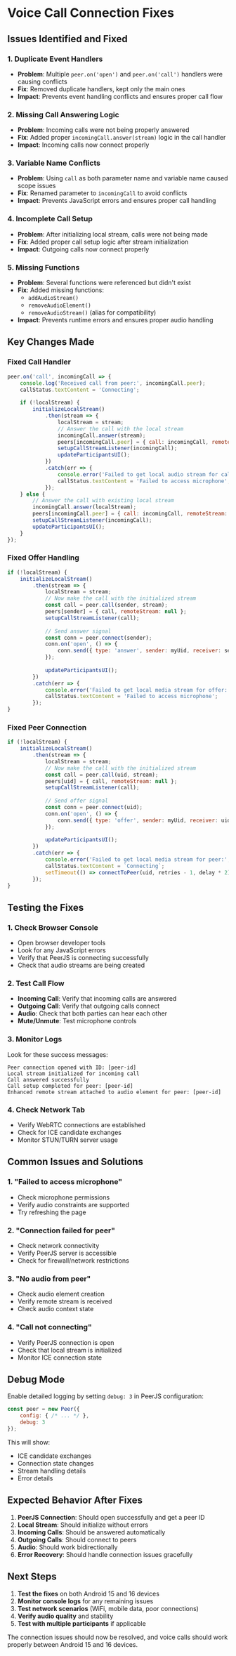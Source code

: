 # Voice Call Connection Fixes

## Issues Identified and Fixed

### 1. **Duplicate Event Handlers**
- **Problem**: Multiple `peer.on('open')` and `peer.on('call')` handlers were causing conflicts
- **Fix**: Removed duplicate handlers, kept only the main ones
- **Impact**: Prevents event handling conflicts and ensures proper call flow

### 2. **Missing Call Answering Logic**
- **Problem**: Incoming calls were not being properly answered
- **Fix**: Added proper `incomingCall.answer(stream)` logic in the call handler
- **Impact**: Incoming calls now connect properly

### 3. **Variable Name Conflicts**
- **Problem**: Using `call` as both parameter name and variable name caused scope issues
- **Fix**: Renamed parameter to `incomingCall` to avoid conflicts
- **Impact**: Prevents JavaScript errors and ensures proper call handling

### 4. **Incomplete Call Setup**
- **Problem**: After initializing local stream, calls were not being made
- **Fix**: Added proper call setup logic after stream initialization
- **Impact**: Outgoing calls now connect properly

### 5. **Missing Functions**
- **Problem**: Several functions were referenced but didn't exist
- **Fix**: Added missing functions:
  - `addAudioStream()`
  - `removeAudioElement()`
  - `removeAudioStream()` (alias for compatibility)
- **Impact**: Prevents runtime errors and ensures proper audio handling

## Key Changes Made

### Fixed Call Handler
```javascript
peer.on('call', incomingCall => {
    console.log('Received call from peer:', incomingCall.peer);
    callStatus.textContent = 'Connecting';
    
    if (!localStream) {
        initializeLocalStream()
            .then(stream => {
                localStream = stream;
                // Answer the call with the local stream
                incomingCall.answer(stream);
                peers[incomingCall.peer] = { call: incomingCall, remoteStream: null };
                setupCallStreamListener(incomingCall);
                updateParticipantsUI();
            })
            .catch(err => {
                console.error('Failed to get local audio stream for call:', err);
                callStatus.textContent = 'Failed to access microphone';
            });
    } else {
        // Answer the call with existing local stream
        incomingCall.answer(localStream);
        peers[incomingCall.peer] = { call: incomingCall, remoteStream: null };
        setupCallStreamListener(incomingCall);
        updateParticipantsUI();
    }
});
```

### Fixed Offer Handling
```javascript
if (!localStream) {
    initializeLocalStream()
        .then(stream => {
            localStream = stream;
            // Now make the call with the initialized stream
            const call = peer.call(sender, stream);
            peers[sender] = { call, remoteStream: null };
            setupCallStreamListener(call);
            
            // Send answer signal
            const conn = peer.connect(sender);
            conn.on('open', () => {
                conn.send({ type: 'answer', sender: myUid, receiver: sender });
            });
            
            updateParticipantsUI();
        })
        .catch(err => {
            console.error('Failed to get local media stream for offer:', err);
            callStatus.textContent = 'Failed to access microphone';
        });
}
```

### Fixed Peer Connection
```javascript
if (!localStream) {
    initializeLocalStream()
        .then(stream => {
            localStream = stream;
            // Now make the call with the initialized stream
            const call = peer.call(uid, stream);
            peers[uid] = { call, remoteStream: null };
            setupCallStreamListener(call);
            
            // Send offer signal
            const conn = peer.connect(uid);
            conn.on('open', () => {
                conn.send({ type: 'offer', sender: myUid, receiver: uid });
            });
            
            updateParticipantsUI();
        })
        .catch(err => {
            console.error('Failed to get local media stream for peer:', err);
            callStatus.textContent = `Connecting`;
            setTimeout(() => connectToPeer(uid, retries - 1, delay * 2), delay);
        });
}
```

## Testing the Fixes

### 1. **Check Browser Console**
- Open browser developer tools
- Look for any JavaScript errors
- Verify that PeerJS is connecting successfully
- Check that audio streams are being created

### 2. **Test Call Flow**
- **Incoming Call**: Verify that incoming calls are answered
- **Outgoing Call**: Verify that outgoing calls connect
- **Audio**: Check that both parties can hear each other
- **Mute/Unmute**: Test microphone controls

### 3. **Monitor Logs**
Look for these success messages:
```
Peer connection opened with ID: [peer-id]
Local stream initialized for incoming call
Call answered successfully
Call setup completed for peer: [peer-id]
Enhanced remote stream attached to audio element for peer: [peer-id]
```

### 4. **Check Network Tab**
- Verify WebRTC connections are established
- Check for ICE candidate exchanges
- Monitor STUN/TURN server usage

## Common Issues and Solutions

### 1. **"Failed to access microphone"**
- Check microphone permissions
- Verify audio constraints are supported
- Try refreshing the page

### 2. **"Connection failed for peer"**
- Check network connectivity
- Verify PeerJS server is accessible
- Check for firewall/network restrictions

### 3. **"No audio from peer"**
- Check audio element creation
- Verify remote stream is received
- Check audio context state

### 4. **"Call not connecting"**
- Verify PeerJS connection is open
- Check that local stream is initialized
- Monitor ICE connection state

## Debug Mode

Enable detailed logging by setting `debug: 3` in PeerJS configuration:
```javascript
const peer = new Peer({
    config: { /* ... */ },
    debug: 3
});
```

This will show:
- ICE candidate exchanges
- Connection state changes
- Stream handling details
- Error details

## Expected Behavior After Fixes

1. **PeerJS Connection**: Should open successfully and get a peer ID
2. **Local Stream**: Should initialize without errors
3. **Incoming Calls**: Should be answered automatically
4. **Outgoing Calls**: Should connect to peers
5. **Audio**: Should work bidirectionally
6. **Error Recovery**: Should handle connection issues gracefully

## Next Steps

1. **Test the fixes** on both Android 15 and 16 devices
2. **Monitor console logs** for any remaining issues
3. **Test network scenarios** (WiFi, mobile data, poor connections)
4. **Verify audio quality** and stability
5. **Test with multiple participants** if applicable

The connection issues should now be resolved, and voice calls should work properly between Android 15 and 16 devices.

